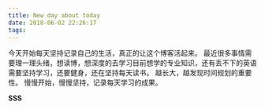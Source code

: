 ```yaml
---
title: New day about today
date: 2018-06-02 22:26:17
tags:
---
```



今天开始每天坚持记录自己的生活，真正的让这个博客活起来。
最近很多事情需要理一理头绪，想读博，想深度的去学习目前想学的专业知识，还有丢不下的英语需要坚持学习，还要健身，还在坚持每天读书。
越长大，越发现时间规划的重要性。
慢慢开始，慢慢坚持，记录每天学习的成果。

**SSS**